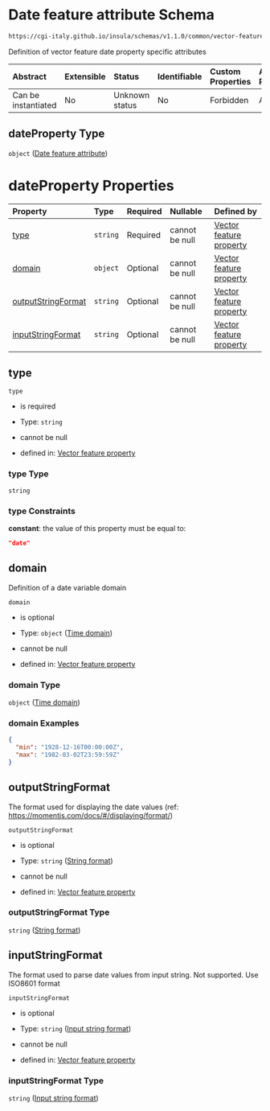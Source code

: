 # Date feature attribute Schema

```txt
https://cgi-italy.github.io/insula/schemas/v1.1.0/common/vector-feature-property.schema.json#/$defs/dateProperty
```

Definition of vector feature date property specific attributes

| Abstract            | Extensible | Status         | Identifiable | Custom Properties | Additional Properties | Access Restrictions | Defined In                                                                                                         |
| :------------------ | :--------- | :------------- | :----------- | :---------------- | :-------------------- | :------------------ | :----------------------------------------------------------------------------------------------------------------- |
| Can be instantiated | No         | Unknown status | No           | Forbidden         | Allowed               | none                | [vector-feature-property.schema.json\*](schemas/common/vector-feature-property.schema.json) |

## dateProperty Type

`object` ([Date feature attribute](vector-feature-property-defs-date-feature-attribute.md))

# dateProperty Properties

| Property                                  | Type     | Required | Nullable       | Defined by                                                                                                                                                                                                                                                       |
| :---------------------------------------- | :------- | :------- | :------------- | :--------------------------------------------------------------------------------------------------------------------------------------------------------------------------------------------------------------------------------------------------------------- |
| [type](#type)                             | `string` | Required | cannot be null | [Vector feature property](vector-feature-property-defs-date-feature-attribute-properties-type.md)                             |
| [domain](#domain)                         | `object` | Optional | cannot be null | [Vector feature property](dataset-variable-domain-defs-time-domain.md)                                                      |
| [outputStringFormat](#outputstringformat) | `string` | Optional | cannot be null | [Vector feature property](vector-feature-property-defs-date-feature-attribute-properties-string-format.md)      |
| [inputStringFormat](#inputstringformat)   | `string` | Optional | cannot be null | [Vector feature property](vector-feature-property-defs-date-feature-attribute-properties-input-string-format.md) |

## type



`type`

* is required

* Type: `string`

* cannot be null

* defined in: [Vector feature property](vector-feature-property-defs-date-feature-attribute-properties-type.md)

### type Type

`string`

### type Constraints

**constant**: the value of this property must be equal to:

```json
"date"
```

## domain

Definition of a date variable domain

`domain`

* is optional

* Type: `object` ([Time domain](dataset-variable-domain-defs-time-domain.md))

* cannot be null

* defined in: [Vector feature property](dataset-variable-domain-defs-time-domain.md)

### domain Type

`object` ([Time domain](dataset-variable-domain-defs-time-domain.md))

### domain Examples

```json
{
  "min": "1928-12-16T00:00:00Z",
  "max": "1982-03-02T23:59:59Z"
}
```

## outputStringFormat

The format used for displaying the date values (ref: <https://momentjs.com/docs/#/displaying/format/>)

`outputStringFormat`

* is optional

* Type: `string` ([String format](vector-feature-property-defs-date-feature-attribute-properties-string-format.md))

* cannot be null

* defined in: [Vector feature property](vector-feature-property-defs-date-feature-attribute-properties-string-format.md)

### outputStringFormat Type

`string` ([String format](vector-feature-property-defs-date-feature-attribute-properties-string-format.md))

## inputStringFormat

The format used to parse date values from input string. Not supported. Use ISO8601 format

`inputStringFormat`

* is optional

* Type: `string` ([Input string format](vector-feature-property-defs-date-feature-attribute-properties-input-string-format.md))

* cannot be null

* defined in: [Vector feature property](vector-feature-property-defs-date-feature-attribute-properties-input-string-format.md)

### inputStringFormat Type

`string` ([Input string format](vector-feature-property-defs-date-feature-attribute-properties-input-string-format.md))
